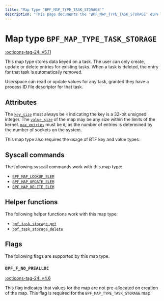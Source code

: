 ```yaml
---
title: "Map Type 'BPF_MAP_TYPE_TASK_STORAGE'"
description: "This page documents the 'BPF_MAP_TYPE_TASK_STORAGE' eBPF map type, including its definition, usage, program types that can use it, and examples."
---
```

# Map type `BPF_MAP_TYPE_TASK_STORAGE`

<!-- [FEATURE_TAG](BPF_MAP_TYPE_TASK_STORAGE) -->
[:octicons-tag-24: v5.11](https://github.com/torvalds/linux/commit/4cf1bc1f10452065a29d576fc5693fc4fab5b919)
<!-- [/FEATURE_TAG] -->

This map type stores data keyed on a task. The user can only create, update or delete entries for existing tasks. When a task is deleted, the entry for that task is automatically removed.

Userspace can read or update values for any task, granted they have a process ID file descriptor for that task.

## Attributes

The [`key_size`](../syscall/BPF_MAP_CREATE.md#key_size) must always be `4` indicating the key is a 32-bit unsigned integer. The [`value_size`](../syscall/BPF_MAP_CREATE.md#value_size) of the map may be any size within the limits of the kernel. [`max_entries`](../syscall/BPF_MAP_CREATE.md#max_entries) must be `0`, as the number of entries is determined by the number of sockets on the system.

This map type also requires the usage of BTF key and value types.

## Syscall commands

The following syscall commands work with this map type:

* [`BPF_MAP_LOOKUP_ELEM`](../syscall/BPF_MAP_LOOKUP_ELEM.md)
* [`BPF_MAP_UPDATE_ELEM`](../syscall/BPF_MAP_UPDATE_ELEM.md)
* [`BPF_MAP_DELETE_ELEM`](../syscall/BPF_MAP_DELETE_ELEM.md)

## Helper functions

The following helper functions work with this map type:

<!-- DO NOT EDIT MANUALLY -->
<!-- [MAP_HELPER_FUNC_REF] -->
 * [`bpf_task_storage_get`](../helper-function/bpf_task_storage_get.md)
 * [`bpf_task_storage_delete`](../helper-function/bpf_task_storage_delete.md)
<!-- [/MAP_HELPER_FUNC_REF] -->

## Flags

The following flags are supported by this map type.

### `BPF_F_NO_PREALLOC`

[:octicons-tag-24: v4.6](https://github.com/torvalds/linux/commit/6c90598174322b8888029e40dd84a4eb01f56afe)

This flag indicates that values for the map are not pre-allocated on creation of the map. This flag is required for the `BPF_MAP_TYPE_TASK_STORAGE` map.
